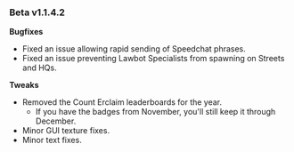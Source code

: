 ### Beta v1.1.4.2

**Bugfixes**
- Fixed an issue allowing rapid sending of Speedchat phrases.
- Fixed an issue preventing Lawbot Specialists from spawning on Streets and HQs.

**Tweaks**
- Removed the Count Erclaim leaderboards for the year. 
  - If you have the badges from November, you'll still keep it through December.
- Minor GUI texture fixes.
- Minor text fixes.